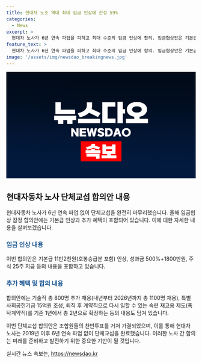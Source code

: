 ```yaml
---
title: 현대차 노조 역대 최대 임금 인상에 찬성 59%
categories:
  - News
excerpt: >
  현대차 노사가 6년 연속 파업을 피하고 최대 수준의 임금 인상에 합의. 임금협상안은 기본급 11만2천원, 성과금 500%+1800만원, 주식 25주 등을 포함하며, 투표율 84.53%에서 58.93%가 찬성했다. 또한, 기술직 총 1100명 채용, 특별사회공헌기금 15억원 조성, 촉탁계약직 확장 등도 합의했다. 이로써 6년 연속 파업을 피하며 노사 간 단체교섭을 성공적으로 완료하였다.
feature_text: >
  현대차 노사가 6년 연속 파업을 피하고 최대 수준의 임금 인상에 합의. 임금협상안은 기본급 11만2천원, 성과금 500%+1800만원, 주식 25주 등을 포함하며, 투표율 84.53%에서 58.93%가 찬성했다. 또한, 기술직 총 1100명 채용, 특별사회공헌기금 15억원 조성, 촉탁계약직 확장 등도 합의했다. 이로써 6년 연속 파업을 피하며 노사 간 단체교섭을 성공적으로 완료하였다.
image: '/assets/img/newsdao_breakingnews.jpg'
---
```


<p><img src="/assets/img/newsdao_breakingnews.jpg" alt="ontimetimes 속보" /></p>

<h2 data-ke-size="size26">현대자동차 노사 단체교섭 합의안 내용</h2>

<p data-ke-size="size16">현대자동차 노사가 6년 연속 파업 없이 단체교섭을 완전히 마무리했습니다. 올해 임금협상 잠정 합의안에는 기본급 인상과 추가 혜택이 포함되어 있습니다. 이에 대한 자세한 내용을 살펴보겠습니다.</p>

<h3><b><span style="color: #1a5490;">임금 인상 내용</span></b></h3>

<p data-ke-size="size16">이번 합의안은 기본급 11만2천원(호봉승급분 포함) 인상, 성과금 500%+1800만원, 주식 25주 지급 등의 내용을 포함하고 있습니다.</p>

<h3><b><span style="color: #1a5490;">추가 혜택 및 합의 내용</span></b></h3>

<p data-ke-size="size16">합의안에는 기술직 총 800명 추가 채용(내년부터 2026년까지 총 1100명 채용), 특별사회공헌기금 15억원 조성, 퇴직 후 계약직으로 다시 일할 수 있는 숙련 재고용 제도(촉탁계약직)를 기존 1년에서 총 2년으로 확장하는 등의 내용도 담겨 있습니다.</p>

<p>이번 단체교섭 합의안은 조합원들의 찬반투표를 거쳐 가결되었으며, 이를 통해 현대차 노사는 2019년 이후 6년 연속 파업 없이 단체교섭을 완료했습니다. 이러한 노사 간 합의는 미래를 준비하고 발전하기 위한 중요한 기반이 될 것입니다.</p>
실시간 뉴스 속보는, <a href="https://newsdao.kr" rel="dofollow">https://newsdao.kr</a>


